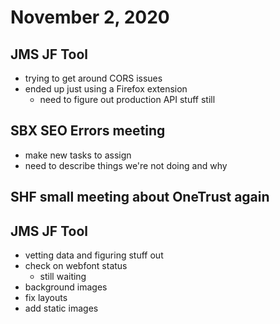 # November 2, 2020

## JMS JF Tool
- trying to get around CORS issues
- ended up just using a Firefox extension
  - need to figure out production API stuff still

## SBX SEO Errors meeting
- make new tasks to assign
- need to describe things we're not doing and why

## SHF small meeting about OneTrust again

## JMS JF Tool
- vetting data and figuring stuff out
- check on webfont status
  - still waiting
- background images
- fix layouts
- add static images
